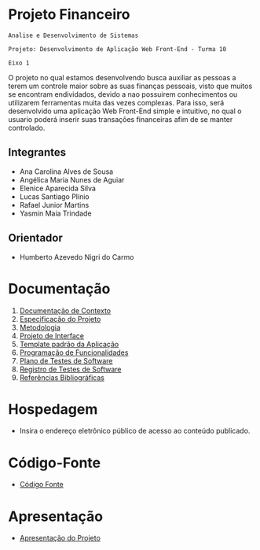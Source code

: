 # Projeto Financeiro

`Analise e Desenvolvimento de Sistemas`

`Projeto: Desenvolvimento de Aplicação Web Front-End - Turma 10`

`Eixo 1`

O projeto no qual estamos desenvolvendo busca auxiliar as pessoas a terem um controle maior sobre as suas finanças pessoais, 
visto que muitos se encontram endividados, devido a nao possuirem conhecimentos ou utilizarem ferramentas muita das vezes complexas.
Para isso, será desenvolvido uma aplicação Web Front-End simple e intuitivo, no qual o usuario poderá inserir suas transações financeiras
afim de se manter controlado.   

## Integrantes

* Ana Carolina Alves de Sousa
* Angélica Maria Nunes de Aguiar
* Elenice Aparecida Silva
* Lucas Santiago Plínio
* Rafael Junior Martins
* Yasmin Maia Trindade

## Orientador

* Humberto Azevedo Nigri do Carmo

# Documentação

<ol>
<li><a href="documentos/01-Documentação de Contexto.md"> Documentação de Contexto</a></li>
<li><a href="documentos/02-Especificação do Projeto.md"> Especificação do Projeto</a></li>
<li><a href="documentos/03-Metodologia.md"> Metodologia</a></li>
<li><a href="documentos/04-Projeto de Interface.md"> Projeto de Interface</a></li>
<li><a href="documentos/05-Template padrão da Aplicação.md"> Template padrão da Aplicação</a></li>
<li><a href="documentos/06-Programação de Funcionalidades.md"> Programação de Funcionalidades</a></li>
<li><a href="documentos/07-Plano de Testes de Software.md"> Plano de Testes de Software</a></li>
<li><a href="documentos/08-Registro de Testes de Software.md"> Registro de Testes de Software</a></li>
<li><a href="documentos/09-Referências.md"> Referências Bibliográficas</a></li>
</ol>

# Hospedagem

* Insira o endereço eletrônico público de acesso ao conteúdo publicado. 

# Código-Fonte

* <a href="codigo-fonte/README.md">Código Fonte</a>

# Apresentação

* <a href="apresentacao/README.md">Apresentação do Projeto</a>
